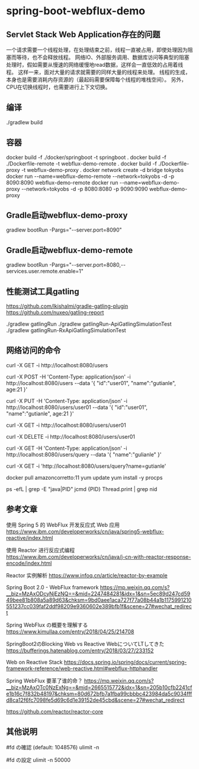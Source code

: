 # spring-boot-webflux-demo

## Servlet Stack Web Application存在的问题
一个请求需要一个线程处理，在处理结束之前，线程一直被占用，即使处理因为阻塞而等待，也不会释放线程。
网络IO、外部服务调用、数据库访问等典型的阻塞处理时，假如需要从慢速的网络缓慢地read数据，这样会一直低效的占用着线程。
这样一来，面对大量的请求就需要的同样大量的线程来处理。
线程的生成，本身也是需要消耗内存资源的（最起码需要保障每个线程的堆栈空间）。
另外，CPU在切换线程时，也需要进行上下文切换。

## 编译
./gradlew build

## 容器
docker build -f ./docker/springboot -t springboot .
docker build -f ./Dockerfile-remote -t webflux-demo-remote .
docker build -f ./Dockerfile-proxy -t webflux-demo-proxy .
docker network create -d bridge tokyobs
docker run --name=webflux-demo-remote --network=tokyobs -d -p 8090:8090 webflux-demo-remote
docker run --name=webflux-demo-proxy --network=tokyobs -d -p 8080:8080 -p 9090:9090 webflux-demo-proxy

## Gradle启动webflux-demo-proxy
gradlew bootRun -Pargs="--server.port=8090"
 
## Gradle启动webflux-demo-remote
gradlew bootRun -Pargs="--server.port=8080,--services.user.remote.enable=1"

## 性能测试工具gatling
https://github.com/lkishalmi/gradle-gatling-plugin
https://github.com/nuxeo/gatling-report

./gradlew gatlingRun
./gradlew gatlingRun-ApiGatlingSimulationTest
./gradlew gatlingRun-RxApiGatlingSimulationTest

## 网络访问的命令
 
curl -X GET -i http://localhost:8080/users
 
curl -X POST -H 'Content-Type: application/json' -i http://localhost:8080/users --data '{
"id":"user01",
"name":"gutianle",
age:21
}'

curl -X PUT -H 'Content-Type: application/json' -i http://localhost:8080/users/user01 --data '{
"id":"user01",
"name":"gutianle",
age:21
}'

curl -X GET -i http://localhost:8080/users/user01

curl -X DELETE -i http://localhost:8080/users/user01

curl -X GET -H 'Content-Type: application/json' -i http://localhost:8080/users/query --data '{
"name":"gulianle"
}'

curl -X GET -i 'http://localhost:8080/users/query?name=gutianle'

docker pull amazoncorretto:11
yum update
yum install -y procps


ps  -efL | grep -E "java|PID"
jcmd {PID} Thread.print | grep nid


## 参考文章
 使用 Spring 5 的 WebFlux 开发反应式 Web 应用
 https://www.ibm.com/developerworks/cn/java/spring5-webflux-reactive/index.html
 
 使用 Reactor 进行反应式编程
 https://www.ibm.com/developerworks/cn/java/j-cn-with-reactor-response-encode/index.html
 
 Reactor 实例解析
 https://www.infoq.cn/article/reactor-by-example
 
 Spring Boot 2.0 - WebFlux framework
 https://mp.weixin.qq.com/s?__biz=MzAxODcyNjEzNQ==&mid=2247484281&idx=1&sn=5ec89d247cd5949bee81b808a5a89d63&chksm=9bd0aee1aca727f77a08b44a1b1175991210551237cc039faf2ddf98209e9360602e389bfb1f&scene=27#wechat_redirect
 
 Spring WebFlux の概要を理解する
 https://www.kimullaa.com/entry/2018/04/25/214708
 
 SpringBoot2のBlocking Web vs Reactive WebについてLTしてきた
 https://bufferings.hatenablog.com/entry/2018/03/27/233152
 
 Web on Reactive Stack
 https://docs.spring.io/spring/docs/current/spring-framework-reference/web-reactive.html#webflux-httphandler
 
 Spring WebFlux 要革了谁的命？
 https://mp.weixin.qq.com/s?__biz=MzAxOTc0NzExNg==&mid=2665515772&idx=1&sn=205b10cfb2241cfe1b16c7f832b48197&chksm=80d672bfb7a1fba99cbbbc423984da5c9034fffd8ca12f6fc7098fe5d69c6d1e39152de45cbd&scene=27#wechat_redirect
 
 https://github.com/reactor/reactor-core
 
 
## 其他说明
#fd の確認 (default: 1048576)
ulimit -n

#fd の設定
ulimit -n 50000


 
 
